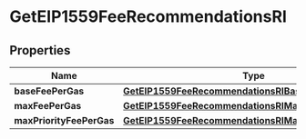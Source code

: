 

# GetEIP1559FeeRecommendationsRI


## Properties

| Name | Type | Description | Notes |
|------------ | ------------- | ------------- | -------------|
|**baseFeePerGas** | [**GetEIP1559FeeRecommendationsRIBaseFeePerGas**](GetEIP1559FeeRecommendationsRIBaseFeePerGas.md) |  |  |
|**maxFeePerGas** | [**GetEIP1559FeeRecommendationsRIMaxFeePerGas**](GetEIP1559FeeRecommendationsRIMaxFeePerGas.md) |  |  |
|**maxPriorityFeePerGas** | [**GetEIP1559FeeRecommendationsRIMaxPriorityFeePerGas**](GetEIP1559FeeRecommendationsRIMaxPriorityFeePerGas.md) |  |  |



